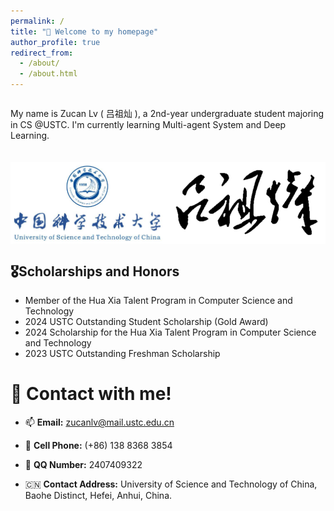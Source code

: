 ```yaml
---
permalink: /
title: "👋 Welcome to my homepage"
author_profile: true
redirect_from: 
  - /about/
  - /about.html
---
```


<style>
  .container {
    display: flex;
    flex-direction: column; /* 垂直排列 */
    align-items: flex-start; /* 水平居左 */
  }
  .image-container {
    display: flex;
    flex-direction: row; /* 水平排列 */
    justify-content: flex-start; /* 图片从左到右排列 */
    width: 100%; /* 确保容器宽度占满父容器 */
  }
  .flag {
    width: 50%; /* 每张图片占容器宽度的一半 */
    height: auto;
    border-radius: 0;
    margin-top: 20px; /* 图片和文字之间的间距 */
  }
</style>

<div class="container">
  <p>My name is Zucan Lv ( 吕祖灿 ), a 2nd-year undergraduate student majoring in CS @USTC. I'm currently learning Multi-agent System and Deep Learning.</p>
  <div class="image-container">
    <img src="../images/ustc_flag.jpg" alt="USTC Flag" class="flag">
    <img src="../images/name_sign2.png" alt="Name Signature" class="flag">
  </div>
</div>


## 🎖️Scholarships and Honors
+ Member of the Hua Xia Talent Program in Computer Science and Technology
+ 2024 USTC Outstanding Student Scholarship (Gold Award)
+ 2024 Scholarship for the Hua Xia Talent Program in Computer Science and Technology
+ 2023 USTC Outstanding Freshman Scholarship




# :call_me_hand: Contact with me!

- :mailbox: **Email:** [zucanlv@mail.ustc.edu.cn](mailto:zucanlv@mail.ustc.edu.cn)

- :iphone: **Cell Phone:** (+86) 138 8368 3854

- :penguin: **QQ Number:** 2407409322

- :cn: **Contact Address:** University of Science and Technology of China, Baohe Distinct, Hefei, Anhui, China.

